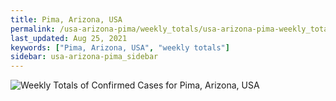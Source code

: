```yaml
---
title: Pima, Arizona, USA
permalink: /usa-arizona-pima/weekly_totals/usa-arizona-pima-weekly_totals.html
last_updated: Aug 25, 2021
keywords: ["Pima, Arizona, USA", "weekly totals"]
sidebar: usa-arizona-pima_sidebar
---
```


![Weekly Totals of Confirmed Cases for Pima, Arizona, USA](/covid_tracker/images/graphs/usa-arizona-pima-weekly_totals_graph.png)
